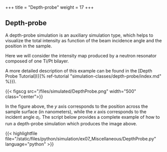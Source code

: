 +++
title = "Depth-probe"
weight = 17
+++

## Depth-probe

A depth-probe simulation is an auxiliary simulation type, which helps to visualize
the total intensity as function of the beam incidence angle and the position in
the sample.

Here we will consider the intensity map produced by a neutron resonator composed of one Ti/Pt bilayer.

A more detailed description of this example can be found in the [Depth Probe Tutorial]({{% ref-tutorial "simulation-classes/depth-probe/index.md" %}}).

{{< figscg src="/files/simulated/DepthProbe.png" width="500" class="center">}}

In the figure above, the $y$ axis corresponds to the position across the sample surface
(in nanometers), while the $x$ axis corresponds to the
incident angle $\alpha_i$. The script below provides a complete example of how to run a depth-probe simulation which produces the image above.

{{< highlightfile file="/static/files/python/simulation/ex07_Miscellaneous/DepthProbe.py" language="python" >}}
